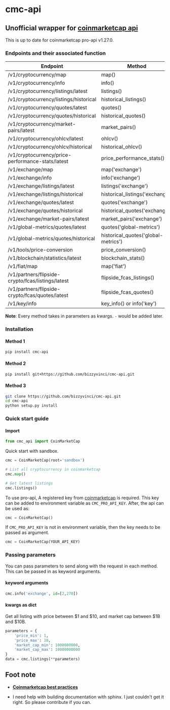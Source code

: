 # cmc-api

## Unofficial wrapper for [coinmarketcap api](https://coinmarketcap.com/api)

This is up to date for coinmarketcap pro-api v1.27.0.

### Endpoints and their associated function
| Endpoint                          | Method            |
| --------------------------------- | ----------------- |
| /v1/cryptocurrency/map            | map()             |
| /v1/cryptocurrency/info           | info()            |
| /v1/cryptocurrency/listings/latest| listings()        |
| /v1/cryptocurrency/listings/historical| historical_listings() |
| /v1/cryptocurrency/quotes/latest      | quotes()              |
| /v1/cryptocurrency/quotes/historical  | historical_quotes()   |
| /v1/cryptocurrency/market-pairs/latest| market_pairs()        |
| /v1/cryptocurrency/ohlcv/latest       | ohlcv()               |
| /v1/cryptocurrency/ohlcv/historical   | historical_ohlcv()    |
| /v1/cryptocurrency/price-performance-stats/latest | price_performance_stats() |
| /v1/exchange/map                  | map('exchange')           |
| /v1/exchange/info                 | info('exchange')          |
| /v1/exchange/listings/latest      | listings('exchange')      |
| /v1/exchange/listings/historical  | historical_listings('exchange')   |
| /v1/exchange/quotes/latest        | quotes('exchange')        |
| /v1/exchange/quotes/historical    | historical_quotes('exchange') |
| /v1/exchange/market-pairs/latest  | market_pairs('exchange')  |
| /v1/global-metrics/quotes/latest  | quotes('global-metrics')  |
| /v1/global-metrics/quotes/historical  | historical_quotes('global-metrics')   |
| /v1/tools/price-conversion        | price_conversion()  		|
| /v1/blockchain/statistics/latest  | blockchain_stats()  		|
| /v1/fiat/map                      | map('fiat')       		|
| /v1/partners/flipside-crypto/fcas/listings/latest | flipside_fcas_listings() |
| /v1/partners/flipside-crypto/fcas/quotes/latest   | flipside_fcas_quotes()   |
| /v1/key/info                      | key_info() or info('key') |

**Note**: Every method takes in parameters as kwargs. `-` would be added later.

### Installation
#### Method 1
```bash
pip install cmc-api
```

#### Method 2
```bash
pip install git+https://github.com/bizzyvinci/cmc-api.git
```

#### Method 3
```bash
git clone https://github.com/bizzyvinci/cmc-api.git
cd cmc-api
python setup.py install
```

### Quick start guide
#### Import
```python
from cmc_api import CoinMarketCap
```

Quick start with sandbox.
```python
cmc = CoinMarketCap(root='sandbox')

# List all cryptocurrency in coinmarketcap
cmc.map()

# Get latest listings
cmc.listings()
```

To use pro-api, A registered key from [coinmarketcap](https://coinmarketcap.com/api) is required. This key can be added to environment variable as `CMC_PRO_API_KEY`. After, the api can be used as:
```python
cmc = CoinMarketCap()
```

If `CMC_PRO_API_KEY` is not in environment variable, then the key needs to be passed as argument.
```python
cmc = CoinMarketCap(YOUR_API_KEY)
```

### Passing parameters
You can pass parameters to send along with the request in each method. This can be passed in as keyword arguments.

#### keyword arguments
```python
cmc.info('exchange', id=[2,270])
```

#### kwargs as dict
Get all listing with price between $1 and $10, and market cap between $1B and $10B.
```python
parameters = {
    'price_min': 1,
    'price_max': 10,
    'market_cap_min': 1000000000,
    'market_cap_max': 10000000000
}
data = cmc.listings(**parameters)
```

## Foot note
* [**Coinmarketcap best practices**](https://coinmarketcap.com/api/documentation/v1/#section/Best-Practices)

* I need help with building documentation with sphinx. I just couldn't get it right. So please contribute if you can.

